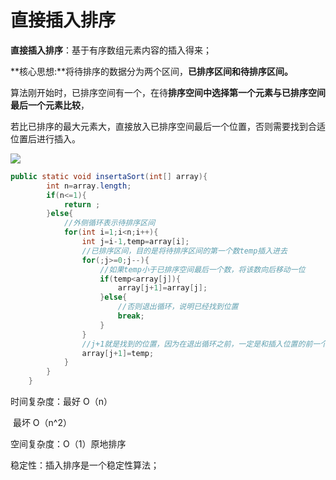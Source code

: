 # 直接插入排序

**直接插入排序**：基于有序数组元素内容的插入得来；

**核心思想:**将待排序的数据分为两个区间，**已排序区间和待排序区间。**

算法刚开始时，已排序空间有一个，在待**排序空间中选择第一个元素与已排序空间最后一个元素比较**，

若比已排序的最大元素大，直接放入已排序空间最后一个位置，否则需要找到合适位置后进行插入。



![](E:\javaSE_knowledgepoint\插入排序示意图.png)

```java
public static void insertaSort(int[] array){
        int n=array.length;
        if(n<=1){
            return ;
        }else{
            //外侧循环表示待排序区间
            for(int i=1;i<n;i++){
                int j=i-1,temp=array[i];
                //已排序区间，目的是将待排序区间的第一个数temp插入进去
                for(;j>=0;j--){
                    //如果temp小于已排序空间最后一个数，将该数向后移动一位
                    if(temp<array[j]){
                        array[j+1]=array[j];
                    }else{
                        //否则退出循环，说明已经找到位置
                        break;
                    }
                }
                //j+1就是找到的位置，因为在退出循环之前，一定是和插入位置的前一个位置进行比较，此时j是前一个位置的下标，所以插入位置是j+1
                array[j+1]=temp;
            }
        }
    }
```

时间复杂度：最好 O（n）

​		       最坏 O（n^2）

空间复杂度：O（1）原地排序

稳定性：插入排序是一个稳定性算法；
